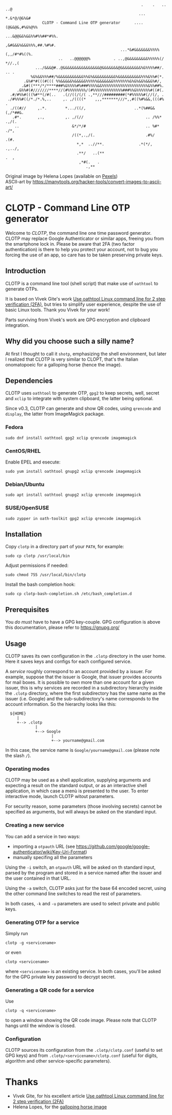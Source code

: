 ```
                                                           .    .   .. ..@
                                                          ... *.&*@/@&%&#
                CLOTP - Command Line OTP generator      .... (@&&@&,#%&%@%%
                                                      ...&@@&&%&&%%#%%##*#%%.
                                                      ,&#&&&%&&&%%%,##.%#%#.
                                                  ...*&#&&&&&&&%%%%(,,/#*#%((%.
                       ..   ..@@@@@@%          . ..,@&&&&&&&&&%%%%%(/    *//.,(
             .../&&&@#..@&&&&&&&&&&&&&&&&@&&&&&&&@&&&&&&&&&%&%%%%##/.     .. .
           %&%&&%%%##/%&&&&&&&&&&&%%&%&&&&&&&&&&%&&&&&&&&&&%%%&%%#(*.
        .&%#*#(((#((( %%&&&&&%&&&&&%%%%%&&&&&&&%%%%%%%&%&%&&%&&&%#/,
       .&#((***/*/****###%&%%%%#%###%%%%&&%%%%%%%%%%%%%%%%%%%%&%%##%.
     .&%%#(#///////****//(#%%%%%%%%/(#%%%%%%%%%%%%%###%%&%%%%%%#((#(.
  .#/#%%#(((%#**(/#(..   .(//((/(/( .,**///#########(*#%%%%%#(//(/, .
 ./#%%%#((/*./*.%,..     ,. ,/((((*    ,,,*******///*,,#((%#%&&,(((#% .
  ./((#//     ,.*.        *.../((/,                     ..*(%##&&(,/*##&.
   .#*.       ,.,         ,. ,/(//                           .. /%%* .,/(.
    ..                       &*/*/#                          .. %#*   ./*,
                             /((*,.,/(.                      .#%/      .(#.
                               *,*  ..//**.               .*(*/,    .,../,
                               .**/   ..(**                           .  ,
                                ,*#(.   .
                                   .,**
```
Original image by Helena Lopes (available on [Pexels](https://www.pexels.com/photo/white-horse-on-green-grass-1996333/))  
ASCII-art by https://manytools.org/hacker-tools/convert-images-to-ascii-art/

# CLOTP - Command Line OTP generator

Welcome to *CLOTP*, the command line one time password generator.
CLOTP may replace Google Authenticator or similar apps, freeing you from the smartphone lock in.
Please be aware that 2FA (two factor authentication) is there to help you protect your account, not to bug you forcing the use of an app, so care has to be taken preserving private keys.

## Introduction

CLOTP is a command line tool (shell script) that make use of `oathtool` to generate OTPs.

It is based on Vivek Gite's work [Use oathtool Linux command line for 2 step verification (2FA)](https://www.cyberciti.biz/faq/use-oathtool-linux-command-line-for-2-step-verification-2fa/), but tries to simplify user experience, despite the use of basic Linux tools.
Thank you Vivek for your work!

Parts surviving from Vivek's work are GPG encryption and clipboard integration.

## Why did you choose such a silly name?

At first I thought to call it `shotp`, emphasizing the shell environment, but later I realized that CLOTP is very similar to CLOPT, that's the Italian onomatopoeic for a galloping horse (hence the image).

## Dependencies

CLOTP uses `oathtool` to generate OTP, `gpg2` to keep secrets, well, secret and `xclip` to integrate with system clipboard, the latter being optional.

Since v0.3, CLOTP can generate and show QR codes, using `qrencode` and `display`, the latter from ImageMagick package.

### Fedora

`sudo dnf install oathtool gpg2 xclip qrencode imagemagick`

### CentOS/RHEL

Enable EPEL and esecute:

`sudo yum install oathtool gnupg2 xclip qrencode imagemagick`

### Debian/Ubuntu

`sudo apt install oathtool gnupg2 xclip qrencode imagemagick`

### SUSE/OpenSUSE

`sudo zypper in oath-toolkit gpg2 xclip qrencode imagemagick`

## Installation

Copy `clotp` in a directory part of your `PATH`, for example:

`sudo cp clotp /usr/local/bin`

Adjust permissions if needed:

`sudo chmod 755 /usr/local/bin/clotp`

Install the bash completion hook:

`sudo cp clotp-bash-completion.sh /etc/bash_completion.d`

## Prerequisites

You *do must* have to have a GPG key-couple. GPG configuration is above this documentation, please refer to https://gnupg.org/

## Usage

CLOTP saves its own configuration in the `.clotp` directory in the user home. Here it saves keys and configs for each configured service.

A *service* roughly correspond to an account provided by a issuer. For example, suppose that the issuer is Google, that issuer provides accounts for mail boxes. It is possible to own more than one account for a given issuer, this is why services are recorded in a subdirectory hierarchy inside the `.clotp` directory, where the first subdirectory has the same name as the issuer (i.e. Google) and the sub-subdirectory's name corresponds to the account information. So the hierarchy looks like this:

```
  ${HOME}
     |
     +--> .clotp
             |
             +--> Google
                    |
                    +--> yourname@gmail.com
```

In this case, the service name is `Google/yourname@gmail.com` (please note the slash `/`).

### Operating modes

CLOTP may be used as a shell application, supplying arguments and expecting a result on the standard output, or as an interactive shell application, in which case a menù is presented to the user. To enter interactive mode, launch CLOTP witout parameters.

For security reason, some parameters (those involving secrets) cannot be specified as arguments, but will always be asked on the standard input.

### Creating a new service

You can add a service in two ways:

- importing a `otpauth` URL (see https://github.com/google/google-authenticator/wiki/Key-Uri-Format)
- manually specifing all the parameters

Using the `-i` switch, an `otpauth` URL will be asked on th standard input, parsed by the program and stored in a service named after the issuer and the user contained in that URL.

Using the `-a` switch, CLOTP asks just for the base 64 encoded secret, using the other command line switches to read the rest of parameters.

In both cases, `-k` and `-u` parameters are used to select private and public keys.

### Generating OTP for a service

Simply run 

`clotp -g <servicename>`

or even

`clotp <servicename>`

where `<servicename>` is an existing service. In both cases, you'll be asked for the GPG private key password to decrypt secret.

### Generating a QR code for a service

Use

`clotp -q <servicename>`

to open a window showing the QR code image. Please note that CLOTP hangs until the window is closed.

### Configuration

CLOTP sources its configuration from the `.clotp/clotp.conf` (useful to set GPG keys) and from `.clotp/<servicename>/clotp.conf` (useful for digits, algorithm and other service-specific parameters).

# Thanks

- Vivek Gite, for his excellent article [Use oathtool Linux command line for 2 step verification (2FA)](https://www.cyberciti.biz/faq/use-oathtool-linux-command-line-for-2-step-verification-2fa/)
- Helena Lopes, for the [galloping horse image](https://www.pexels.com/photo/white-horse-on-green-grass-1996333/)
